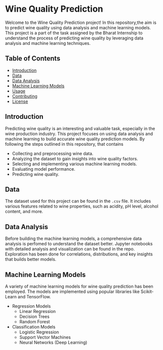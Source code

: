 # Wine Quality Prediction

Welcome to the Wine Quality Prediction project! In this repository,the aim is to predict wine quality using data analysis and machine learning models. This project is a part of the task assigned by the Bharat Internship to understand the process of predicting wine quality by leveraging data analysis and machine learning techniques.

## Table of Contents

- [Introduction](#introduction)
- [Data](#data)
- [Data Analysis](#data-analysis)
- [Machine Learning Models](#machine-learning-models)
- [Usage](#usage)
- [Contributing](#contributing)
- [License](#license)

## Introduction

Predicting wine quality is an interesting and valuable task, especially in the wine production industry. This project focuses on using data analysis and machine learning to build accurate wine quality prediction models. By following the steps outlined in this repository, that contains

- Collecting and preprocessing wine data.
- Analyzing the dataset to gain insights into wine quality factors.
- Selecting and implementing various machine learning models.
- Evaluating model performance.
- Predicting wine quality.

## Data

The dataset used for this project can be found in the `.csv` file. It includes various features related to wine properties, such as acidity, pH level, alcohol content, and more.

## Data Analysis

Before building the machine learning models, a comprehensive data analysis is perfomed to understand the dataset better. Jupyter notebooks with detailed analysis and visualization can be found in the repo. Exploration has been done for correlations, distributions, and key insights that builds better models.

## Machine Learning Models

A variety of machine learning models for wine quality prediction has been employed. The models are implemented using popular libraries like Scikit-Learn and TensorFlow.

- Regression Models
  - Linear Regression
  - Decision Trees
  - Random Forest
- Classification Models
  - Logistic Regression
  - Support Vector Machines
  - Neural Networks (Deep Learning)
